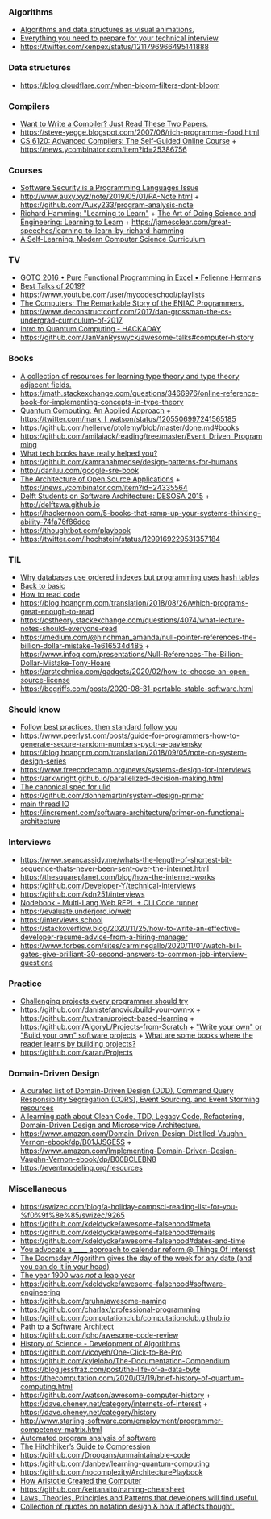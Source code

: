 ### Algorithms

- [Algorithms and data structures as visual animations.](https://www.chrislaux.com)
- [Everything you need to prepare for your technical interview](https://github.com/andreis/interview)
- https://twitter.com/kenpex/status/1211796966495141888

### Data structures

- https://blog.cloudflare.com/when-bloom-filters-dont-bloom

### Compilers

- [Want to Write a Compiler? Just Read These Two Papers.](https://prog21.dadgum.com/30.html)
- https://steve-yegge.blogspot.com/2007/06/rich-programmer-food.html
- [CS 6120: Advanced Compilers: The Self-Guided Online Course](https://www.cs.cornell.edu/courses/cs6120/2020fa/self-guided) + https://news.ycombinator.com/item?id=25386756

### Courses

- [Software Security is a Programming Languages Issue](http://www.pl-enthusiast.net/2018/08/13/security-programming-languages-issue/)
- http://www.auxy.xyz/note/2019/05/01/PA-Note.html + https://github.com/Auxy233/program-analysis-note
- [Richard Hamming: "Learning to Learn"](https://www.youtube.com/playlist?list=PL2FF649D0C4407B30) + [The Art of Doing Science and Engineering: Learning to Learn](https://www.goodreads.com/en/book/show/530415) + https://jamesclear.com/great-speeches/learning-to-learn-by-richard-hamming
- [A Self-Learning, Modern Computer Science Curriculum](https://functionalcs.github.io/curriculum)

### TV

- [GOTO 2016 • Pure Functional Programming in Excel • Felienne Hermans](https://youtu.be/0yKf8TrLUOw)
- [Best Talks of 2019?](https://news.ycombinator.com/item?id=21858866)
- https://www.youtube.com/user/mycodeschool/playlists
- [The Computers: The Remarkable Story of the ENIAC Programmers.](https://vimeo.com/ondemand/eniac6)
- https://www.deconstructconf.com/2017/dan-grossman-the-cs-undergrad-curriculum-of-2017
- [Intro to Quantum Computing - HACKADAY](https://www.youtube.com/playlist?list=PL_tws4AXg7avHFquKAB6q6cep2pnueLpM)
- https://github.com/JanVanRyswyck/awesome-talks#computer-history

### Books

- [A collection of resources for learning type theory and type theory adjacent fields.](https://github.com/jozefg/learn-tt)
- https://math.stackexchange.com/questions/3466976/online-reference-book-for-implementing-concepts-in-type-theory
- [Quantum Computing: An Applied Approach](https://news.ycombinator.com/item?id=21803593) + https://twitter.com/mark_l_watson/status/1205506997241565185
- https://github.com/hellerve/ptolemy/blob/master/done.md#books
- https://github.com/amilajack/reading/tree/master/Event_Driven_Programming
- [What tech books have really helped you?](https://twitter.com/b0rk/status/1207314600884101120)
- https://github.com/kamranahmedse/design-patterns-for-humans
- http://danluu.com/google-sre-book
- [The Architecture of Open Source Applications](https://aosabook.org/en/index.html) + https://news.ycombinator.com/item?id=24335564
- [Delft Students on Software Architecture: DESOSA 2015](https://github.com/delftswa/delftswa.github.io) + http://delftswa.github.io
- https://hackernoon.com/5-books-that-ramp-up-your-systems-thinking-ability-74fa76f86dce
- https://thoughtbot.com/playbook
- https://twitter.com/lhochstein/status/1299169229531357184

### TIL

- [Why databases use ordered indexes but programming uses hash tables](https://www.evanjones.ca/ordered-vs-unordered-indexes.html)
- [Back to basic](https://blog.hoangnm.com/2019/10/01/back-to-basic)
- [How to read code](https://blog.hoangnm.com/code%20quality/2018/08/24/how-to-read-code)
- https://blog.hoangnm.com/translation/2018/08/26/which-programs-great-enough-to-read
- https://cstheory.stackexchange.com/questions/4074/what-lecture-notes-should-everyone-read
- https://medium.com/@hinchman_amanda/null-pointer-references-the-billion-dollar-mistake-1e616534d485 + https://www.infoq.com/presentations/Null-References-The-Billion-Dollar-Mistake-Tony-Hoare
- https://arstechnica.com/gadgets/2020/02/how-to-choose-an-open-source-license
- https://begriffs.com/posts/2020-08-31-portable-stable-software.html

### Should know

- [Follow best practices, then standard follow you](https://github.com/hugo53/awesome-best-practices)
- https://www.peerlyst.com/posts/guide-for-programmers-how-to-generate-secure-random-numbers-pyotr-a-pavlensky
- https://blog.hoangnm.com/translation/2018/09/05/note-on-system-design-series
- https://www.freecodecamp.org/news/systems-design-for-interviews
- https://arkwright.github.io/parallelized-decision-making.html
- [The canonical spec for ulid](https://github.com/ulid/spec)
- https://github.com/donnemartin/system-design-primer
- [main thread IO](https://mikeconley.ca/blog/2019/05/16/a-few-words-on-main-thread-disk-access-for-general-audiences)
- https://increment.com/software-architecture/primer-on-functional-architecture

### Interviews

- https://www.seancassidy.me/whats-the-length-of-shortest-bit-sequence-thats-never-been-sent-over-the-internet.html
- https://thesquareplanet.com/blog/how-the-internet-works
- https://github.com/Developer-Y/technical-interviews
- https://github.com/kdn251/interviews
- [Nodebook - Multi-Lang Web REPL + CLI Code runner](https://github.com/netgusto/nodebook)
- https://evaluate.underjord.io/web
- https://interviews.school
- https://stackoverflow.blog/2020/11/25/how-to-write-an-effective-developer-resume-advice-from-a-hiring-manager
- https://www.forbes.com/sites/carminegallo/2020/11/01/watch-bill-gates-give-brilliant-30-second-answers-to-common-job-interview-questions 

### Practice

- [Challenging projects every programmer should try](http://web.eecs.utk.edu/~azh/blog/challengingprojects.html)
- https://github.com/danistefanovic/build-your-own-x + https://github.com/tuvtran/project-based-learning + https://github.com/AlgoryL/Projects-from-Scratch + ["Write your own" or "Build your own" software projects](https://news.ycombinator.com/item?id=16591918) + [What are some books where the reader learns by building projects?](https://news.ycombinator.com/item?id=22299180)
- https://github.com/karan/Projects

### Domain-Driven Design

- [A curated list of Domain-Driven Design (DDD), Command Query Responsibility Segregation (CQRS), Event Sourcing, and Event Storming resources ](https://github.com/heynickc/awesome-ddd)
- [A learning path about Clean Code, TDD, Legacy Code, Refactoring, Domain-Driven Design and Microservice Architecture.](https://github.com/joebew42/study-path)
- https://www.amazon.com/Domain-Driven-Design-Distilled-Vaughn-Vernon-ebook/dp/B01JJSGE5S + https://www.amazon.com/Implementing-Domain-Driven-Design-Vaughn-Vernon-ebook/dp/B00BCLEBN8
- https://eventmodeling.org/resources

### Miscellaneous

- https://swizec.com/blog/a-holiday-compsci-reading-list-for-you-%f0%9f%8e%85/swizec/9265
- https://github.com/kdeldycke/awesome-falsehood#meta
- https://github.com/kdeldycke/awesome-falsehood#emails
- https://github.com/kdeldycke/awesome-falsehood#dates-and-time
- [You advocate a **\_\_\_\_** approach to calendar reform @ Things Of Interest](https://qntm.org/calendar)
- [The Doomsday Algorithm gives the day of the week for any date (and you can do it in your head)](http://rudy.ca/doomsday.html)
- [The year 1900 was _not_ a leap year](https://twitter.com/philwalton/status/1214268809122418688)
- https://github.com/kdeldycke/awesome-falsehood#software-engineering
- https://github.com/gruhn/awesome-naming
- https://github.com/charlax/professional-programming
- https://github.com/computationclub/computationclub.github.io
- [Path to a Software Architect ](https://github.com/justinamiller/SoftwareArchitect)
- https://github.com/joho/awesome-code-review
- [History of Science - Development of Algorithms](https://cgi.csc.liv.ac.uk/~ped/teachadmin/histsci/content.html)
- https://github.com/vicoyeh/One-Click-to-Be-Pro
- https://github.com/kylelobo/The-Documentation-Compendium
- https://blog.jessfraz.com/post/the-life-of-a-data-byte
- https://thecomputation.com/2020/03/19/brief-history-of-quantum-computing.html
- https://github.com/watson/awesome-computer-history + https://dave.cheney.net/category/internets-of-interest + https://dave.cheney.net/category/history
- http://www.starling-software.com/employment/programmer-competency-matrix.html
- [Automated program analysis of software](https://twitter.com/seanhn/status/1306709517602824193)
- [The Hitchhiker’s Guide to Compression](https://go-compression.github.io)
- https://github.com/Droogans/unmaintainable-code
- https://github.com/danbev/learning-quantum-computing
- https://github.com/nocomplexity/ArchitecturePlaybook
- [How Aristotle Created the Computer](https://www.theatlantic.com/technology/archive/2017/03/aristotle-computer/518697)
- https://github.com/kettanaito/naming-cheatsheet
- [Laws, Theories, Principles and Patterns that developers will find useful.](https://github.com/dwmkerr/hacker-laws)
- [Collection of quotes on notation design & how it affects thought.](https://github.com/hypotext/notation)
